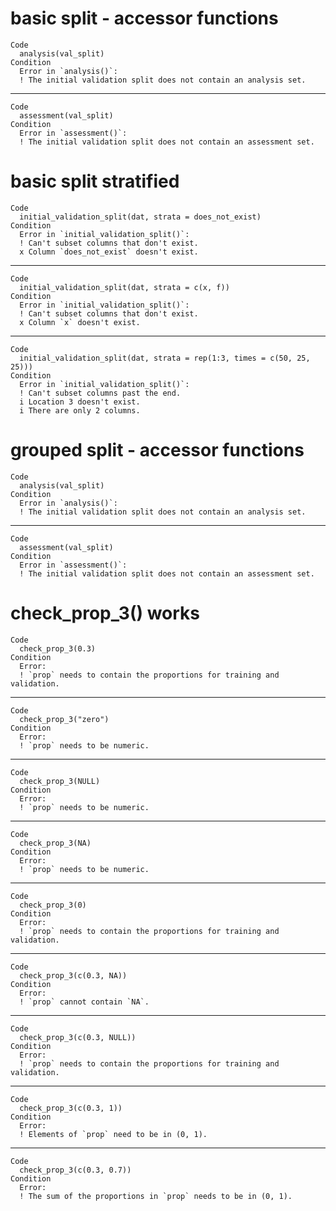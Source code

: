 # basic split - accessor functions

    Code
      analysis(val_split)
    Condition
      Error in `analysis()`:
      ! The initial validation split does not contain an analysis set.

---

    Code
      assessment(val_split)
    Condition
      Error in `assessment()`:
      ! The initial validation split does not contain an assessment set.

# basic split stratified

    Code
      initial_validation_split(dat, strata = does_not_exist)
    Condition
      Error in `initial_validation_split()`:
      ! Can't subset columns that don't exist.
      x Column `does_not_exist` doesn't exist.

---

    Code
      initial_validation_split(dat, strata = c(x, f))
    Condition
      Error in `initial_validation_split()`:
      ! Can't subset columns that don't exist.
      x Column `x` doesn't exist.

---

    Code
      initial_validation_split(dat, strata = rep(1:3, times = c(50, 25, 25)))
    Condition
      Error in `initial_validation_split()`:
      ! Can't subset columns past the end.
      i Location 3 doesn't exist.
      i There are only 2 columns.

# grouped split - accessor functions

    Code
      analysis(val_split)
    Condition
      Error in `analysis()`:
      ! The initial validation split does not contain an analysis set.

---

    Code
      assessment(val_split)
    Condition
      Error in `assessment()`:
      ! The initial validation split does not contain an assessment set.

# check_prop_3() works

    Code
      check_prop_3(0.3)
    Condition
      Error:
      ! `prop` needs to contain the proportions for training and validation.

---

    Code
      check_prop_3("zero")
    Condition
      Error:
      ! `prop` needs to be numeric.

---

    Code
      check_prop_3(NULL)
    Condition
      Error:
      ! `prop` needs to be numeric.

---

    Code
      check_prop_3(NA)
    Condition
      Error:
      ! `prop` needs to be numeric.

---

    Code
      check_prop_3(0)
    Condition
      Error:
      ! `prop` needs to contain the proportions for training and validation.

---

    Code
      check_prop_3(c(0.3, NA))
    Condition
      Error:
      ! `prop` cannot contain `NA`.

---

    Code
      check_prop_3(c(0.3, NULL))
    Condition
      Error:
      ! `prop` needs to contain the proportions for training and validation.

---

    Code
      check_prop_3(c(0.3, 1))
    Condition
      Error:
      ! Elements of `prop` need to be in (0, 1).

---

    Code
      check_prop_3(c(0.3, 0.7))
    Condition
      Error:
      ! The sum of the proportions in `prop` needs to be in (0, 1).

